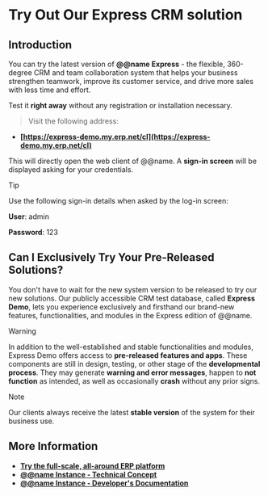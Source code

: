 # Try Out Our Express CRM solution

## Introduction

You can try the latest version of **@@name Express** - the flexible, 360-degree CRM and team collaboration system that helps your business strengthen teamwork, improve its customer service, and drive more sales with less time and effort.  

Test it **right away** without any registration or installation necessary.  

> Visit the following address:  

* **[https://express-demo.my.erp.net/cl](https://express-demo.my.erp.net/cl)**  

This will directly open the web client of @@name. 
A **sign-in screen** will be displayed asking for your credentials.  

> [!TIP]  
> 
> Use the following sign-in details when asked by the log-in screen:  
> 
> **User**: admin  
> 
> **Password**: 123  

## Can I Exclusively Try Your Pre-Released Solutions?

You don't have to wait for the new system version to be released to try our new solutions. 
Our publicly accessible CRM test database, called **Express Demo**, lets you experience exclusively and firsthand our brand-new features, functionalities, and modules in the Express edition of @@name.  

> [!Warning]  
> 
> In addition to the well-established and stable functionalities and modules, Express Demo offers access to **pre-released features and apps**. 
> These components are still in design, testing, or other stage of the **developmental process**. 
> They may generate **warning and error messages**, happen to **not function** as intended, as well as occasionally **crash** without any prior signs.  

> [!Note]  
> 
> Our clients always receive the latest **stable version** of the system for their business use.  

## More Information

* **[Try the full-scale, all-around ERP platform](~/information/try-our-system.md)**
* **[@@name Instance - Technical Concept](https://docs.erp.net/tech/concepts/erp-instances.html)** 
* **[@@name Instance - Developer's Documentation](https://docs.erp.net/dev/topics/erp-instances.html)**
